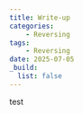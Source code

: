 ```yaml
---
title: Write-up
categories:
    - Reversing
tags:
    - Reversing
date: 2025-07-05
_build:
  list: false
---
```


test